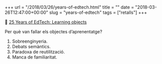 +++
url = "/2018/03/26/years-of-edtech.html"
title = ""
date = "2018-03-26T12:47:00+00:00"
slug = "years-of-edtech"
tags = ["retalls"]
+++

📎 [25 Years of EdTech: Learning objects](http://blog.edtechie.net/25yearsedtech/25-years-of-edtech-2000-learning-objects/)

Per què van fallar els objectes d’aprenentatge?

1. Sobreenginyeria.
2. Debats semàntics.
3. Paradoxa de reutilització.
4. Manca de familiaritat.

